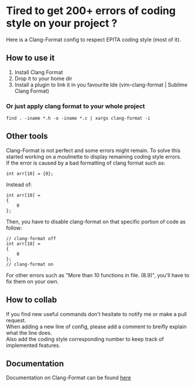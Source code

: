 # Tired to get 200+ errors of coding style on your project ?
Here is a Clang-Format config to respect EPITA coding style (most of it).

## How to use it
1. Install Clang Format
2. Drop it to your home dir
3. Install a plugin to link it in you favourite Ide (vim-clang-format | Sublime Clang Format)

### Or just apply clang format to your whole project
```
find . -iname *.h -o -iname *.c | xargs clang-format -i
```

## Other tools
Clang-Format is not perfect and some errors might remain. To solve this started working on a moulinette to display remaining coding style errors. \
If the error is caused by a bad formatting of clang format such as:
```
int arr[10] = {0};
```
Instead of:
```
int arr[10] =
{
    0
};
```
Then, you have to disable clang-format on that specific portion of code as follow:
```
// clang-format off
int arr[10] =
{
    0
};
// clang-format on
```
For other errors such as "More than 10 functions in file. (8.9)", you'll have to fix them on your own.

## How to collab
If you find new useful commands don't hesitate to notify me or make a pull request. \
When adding a new line of config, please add a comment to breifly explain what the line does. \
Also add the coding style corresponding number to keep track of implemented features.

## Documentation
Documentation on Clang-Format can be found [here](https://clang.llvm.org/docs/ClangFormatStyleOptions.html)
